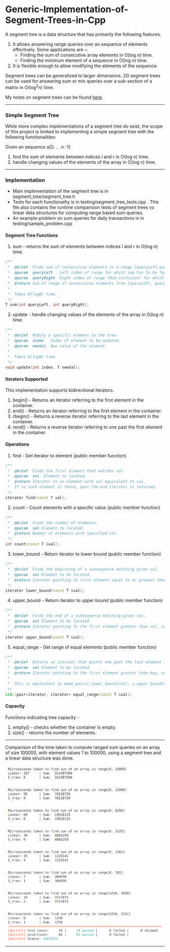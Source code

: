 # Generic-Implementation-of-Segment-Trees-in-Cpp
A segment tree is a data structure that has primarily the following features.
1.  It allows answering range queries over an sequence of elements effectively. Some applications are ~
    *  Finding the sum of consecutive array elements in O(log n) time.
    *  Finding the minimum element of a sequence in O(log n) time.
2.   It is flexible enough to allow modifying the elements of the sequence.

Segment trees can be generalized to larger dimensions. 2D segment trees can be used for answering sum or min queries over a sub-section of a matrix in O(log<sup>2</sup>n) time.

My notes on segment trees can be found [here](https://docs.google.com/document/d/e/2PACX-1vS-ScTjtsW0UN2GmZnL8J_GBJdi4U3_7I6Gb5MRbbzNblQ-9QHwYFCLs6n95obU_zSdZBqL__4Pt4qE/pub).

___

### Simple Segment Tree

While   more   complex   implementations   of   a   segment tree  do  exist,  the scope of this  project is limited to  implementing  a  simple  segment  tree  with  the  following functionalities:

Given an sequence a[0. . .  n -1]
1.  find the sum of elements between indices l and r in O(log n) time.
2.  handle  changing  values  of  the  elements  of  the  array in O(log n) time.

___

### Implementation
*  Main implementation of the segment tree is in segment_tree/segment_tree.h
*  Tests for each functionailty is in testing/segment_tree_tests.cpp . This file also contains the runtime comparision tests of segment trees vs linear data structures for computing range based sum queries. 
*  An example problem on sum queries for daily transactions is in testing/sample_problem.cpp


#### Segment Tree Functions

1. sum - returns the sum of elements between indices l and r in O(log n) time.
```cpp
/**
 *  @brief	Finds sum of consecutive elements in a range [queryLeft,queryRight).
 *  @param	queryLeft	Left index of range for which sum has to be found.
 *  @param	queryRight	Right index of range (Non-inclusive) for which sum has to be found.
 *  @return	Sum of range of consecutive elements from [queryLeft, queryRight)
 *
 *  Takes O(logN) time.
 */
T sum(int queryLeft, int queryRight);
```

2. update - handle changing values of the elements of the array in O(log n) time.
```cpp
/**
 *  @brief 	Modify a specific element in the tree.
 *  @param  index	Index of element to be updated.
 *  @param  newVal	New value of the element.
 * 
 *  Takes O(logN) time.
 */
void update(int index, T newVal);
```

####  Iterators Supported
This implementation supports bidirectional iterators.

1.  begin() -   Returns an iterator referring to the first element in the container.
2.  end()   -   Returns an iterator referring to the first element in the container.
3.  rbegin() -  Returns a reverse iterator referring to the last element in the container.
4.  rend() -    Returns a reverse iterator referring to one past the first element in the container.

####  Operations
1.  find -  Get iterator to element (public member function)
```cpp
/**
 *  @brief	Finds the first element that matches val.
 *  @param	val  Element to located.
 *  @return	Iterator to an element with val equivalent to val.
 *	If no such element is found, past-the-end iterator is returned.
 */
iterator find(const T val);
```
  
2.  count -  Count elements with a specific value (public member function)
```cpp
/**
 *  @brief	Finds the number of elements.
 *  @param	val	Element to located.
 *  @return	Number of elements with specified val.
 */
int count(const T &val);
```
3.  lower_bound - Return iterator to lower bound (public member function)
```cpp
/**
 *  @brief	Finds the beginning of a subsequence matching given val.
 *  @param	val	Element to be located.
 *  @return	Iterator pointing to first element equal to or greater than val, or end().
 */
iterator lower_bound(const T &val);

```
4.  upper_bound - Return iterator to upper bound (public member function)
```cpp
/**
 *  @brief	Finds the end of a subsequence matching given val.
 *  @param	val	Element to be located.
 *  @return	Iterator pointing to the first element greater than val, or end().
 */
iterator upper_bound(const T &val);

```
5.  equal_range - Get range of equal elements (public member function)
```cpp
/**
 *  @brief	Returns an iterator that points one past the last element in the container. 
 *  @param	val	Element to be located.
 *  @return	Iterator pointing to the first element greater than key, or end().
 *
 *	This is equivalent to make_pair(c.lower_bound(val), c.upper_bound(val))
 */
std::pair<iterator, iterator> equal_range(const T &val);
```

#### Capacity

Functions indicating tree capacity -
1. empty() - checks whether the container is empty.
2. size() - returns the number of elements.
___
Comparison of the time taken to compute ranged sum queries on an array of size 100000, with element values 1 to 100000, using a segment tree and a linear data structure was done.

![](runtime.png)

___


